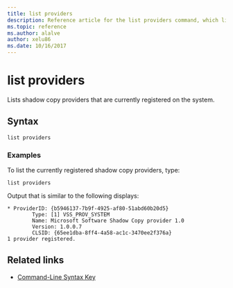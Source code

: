 ```yaml
---
title: list providers
description: Reference article for the list providers command, which lists shadow copy providers that are currently registered on the system.
ms.topic: reference
ms.author: alalve
author: xelu86
ms.date: 10/16/2017
---
```


# list providers

Lists shadow copy providers that are currently registered on the system.

## Syntax

```
list providers
```

### Examples

To list the currently registered shadow copy providers, type:

```
list providers
```

Output that is similar to the following displays:

```
* ProviderID: {b5946137-7b9f-4925-af80-51abd60b20d5}
        Type: [1] VSS_PROV_SYSTEM
        Name: Microsoft Software Shadow Copy provider 1.0
        Version: 1.0.0.7
        CLSID: {65ee1dba-8ff4-4a58-ac1c-3470ee2f376a}
1 provider registered.
```

## Related links

- [Command-Line Syntax Key](command-line-syntax-key.md)
